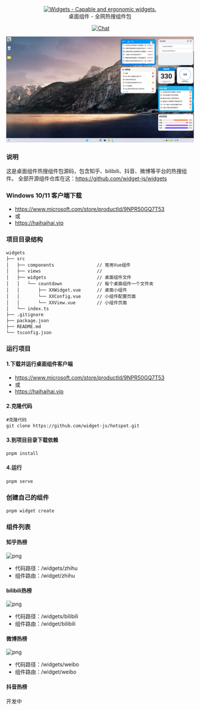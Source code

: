 <p align="center">
<a href="https://github.com/widget-js/widgets">
  <img width="150" src="https://raw.githubusercontent.com/widget-js/widgets/master/screenshot/logo.png" alt="Widgets - Capable and ergonomic widgets." width="300">
</a>
<br>
桌面组件 - 全网热搜组件包
</p>

<p align="center">
  <img src="https://img.shields.io/github/license/widget-js/widgets" alt="">
  <a href="https://discord.gg/vwSAaRR8cT"><img src="https://img.shields.io/badge/chat-on%20discord-7289da.svg?sanitize=true" alt="Chat"></a>

![png](screenshot.jpg)

### 说明

这是桌面组件热搜组件包源码，包含知乎、bilibili、抖音、微博等平台的热搜组件。
全部开源组件仓库在这：https://github.com/widget-js/widgets

### Windows 10/11 客户端下载

- https://www.microsoft.com/store/productId/9NPR50GQ7T53
- 或
- https://haihaihai.vip

### 项目目录结构

```
widgets
├── src
│   ├── components                // 常用Vue组件
│   ├── views                     //
│   ├── widgets                   // 桌面组件文件
│   │   └── countdown             // 每个桌面组件一个文件夹
│   │       ├── XXWidget.vue      // 桌面小组件
│   │       └── XXConfig.vue      // 小组件配置页面
│   │       └── XXView.vue        // 小组件页面
│   └── index.ts
├── .gitignore
├── package.json
├── README.md
└── tsconfig.json
```

### 运行项目
#### 1.下载并运行桌面组件客户端
- https://www.microsoft.com/store/productId/9NPR50GQ7T53
- 或
- https://haihaihai.vip

#### 2.克隆代码

```shell
#克隆代码
git clone https://github.com/widget-js/hotspot.git
```
#### 3.到项目目录下载依赖
```shell
pnpm install
```
#### 4.运行
```shell
pnpm serve
```

### 创建自己的组件

```shell
pnpm widget create
```

### 组件列表

#### 知乎热榜

![png](public/images/preview_zhihu.png)

- 代码路径：/widgets/zhihu
- 组件路由：/widget/zhihu

#### bilibili热榜

![png](public/images/bilibili_hot_search.png)

- 代码路径：/widgets/bilibili
- 组件路由：/widget/bilibili



#### 微博热榜

![png](public/images/weibo_hot_search.png)

- 代码路径：/widgets/weibo
- 组件路由：/widget/weibo


#### 抖音热榜

开发中
